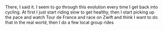 There, I said it. I seem to go through this evolution every time I get back into cycling. At first I just start riding slow to get healthy, then I start picking up the pace and watch Tour de France and race on Zwift and think I want to do that in the real world, then I do a few local group rides
